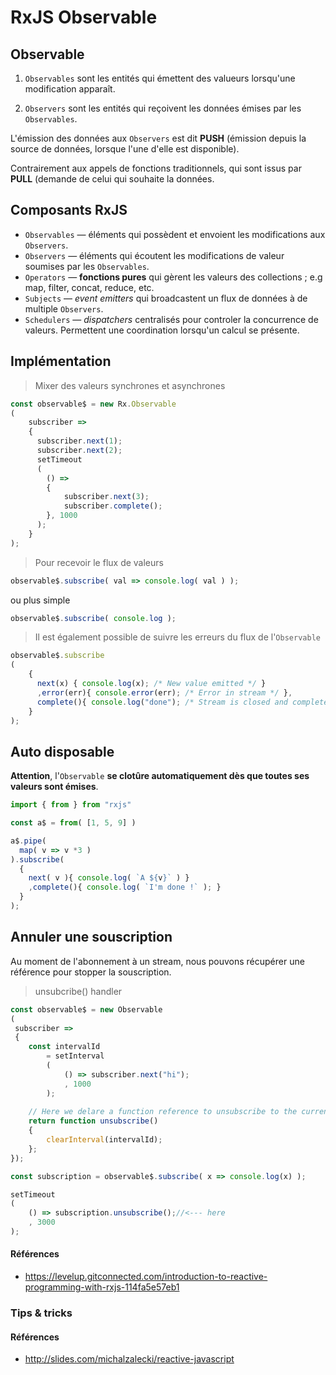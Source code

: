 # RxJS Observable
## Observable
1. `Observables` sont les entités qui émettent des valueurs lorsqu'une modification apparaît.

1. `Observers` sont les entités qui reçoivent les données émises par les `Observables`.

L'émission des données aux `Observers` est dit **PUSH** (émission depuis la source de données, lorsque l'une d'elle est disponible).

Contrairement aux appels de fonctions traditionnels, qui sont issus par **PULL** (demande de celui qui souhaite la données.

## Composants RxJS
- `Observables` — éléments qui possèdent et envoient les modifications aux `Observers`.
- `Observers` — éléments qui écoutent les modifications de valeur soumises par les `Observables`.
- `Operators` — **fonctions pures** qui gèrent les valeurs des collections ; e.g map, filter, concat, reduce, etc.
- `Subjects` — *event emitters* qui broadcastent un flux de données à de multiple `Observers`.
- `Schedulers` — *dispatchers* centralisés pour controler la concurrence de valeurs. Permettent une coordination lorsqu'un calcul se présente.

## Implémentation

> Mixer des valeurs synchrones et asynchrones 

```js
const observable$ = new Rx.Observable
(
	subscriber =>
	{
	  subscriber.next(1);
	  subscriber.next(2);
	  setTimeout
	  (
	  	() =>
	  	{
		    subscriber.next(3);
		    subscriber.complete();
	  	}, 1000
	  );
	}
);
```

> Pour recevoir le flux de valeurs
 
```js
observable$.subscribe( val => console.log( val ) );
```

ou plus simple

```js
observable$.subscribe( console.log );
```

> Il est également possible de suivre les erreurs du flux de l'`Observable`

```js
observable$.subscribe
(
	{
	  next(x) { console.log(x); /* New value emitted */ }
	  ,error(err){ console.error(err); /* Error in stream */ },
	  complete(){ console.log("done"); /* Stream is closed and completed */ }
	}
);
```

## Auto disposable

**Attention**, l'`Observable` **se clotûre automatiquement dès que toutes ses valeurs sont émises**.

```js
import { from } from "rxjs"

const a$ = from( [1, 5, 9] )

a$.pipe(
  map( v => v *3 )
).subscribe(
  {
    next( v ){ console.log( `A ${v}` ) }
    ,complete(){ console.log( `I'm done !` ); }
  }
);
```

## Annuler une souscription
Au moment de l'abonnement à un stream, nous pouvons récupérer une référence pour stopper la souscription.

> unsubcribe() handler

```js
const observable$ = new Observable
(
 subscriber =>
 {
 	const intervalId 
 		= setInterval
 		(
 			() => subscriber.next("hi");
  			, 1000
  		);
  	
  	// Here we delare a function reference to unsubscribe to the current stream
  	return function unsubscribe()
  	{
  		clearInterval(intervalId);
 	};
});

const subscription = observable$.subscribe( x => console.log(x) );

setTimeout
(
	() => subscription.unsubscribe();//<--- here
	, 3000
);
```

#### Références
- https://levelup.gitconnected.com/introduction-to-reactive-programming-with-rxjs-114fa5e57eb1

### Tips & tricks

#### Références
- http://slides.com/michalzalecki/reactive-javascript